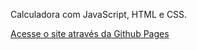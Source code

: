 Calculadora com JavaScript, HTML e CSS. 
<div>
<a href="https://leonardopaeslp.github.io/CalculadoraJS/">Acesse o site através da Github Pages</a>
</div>
